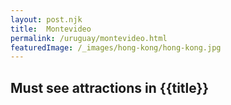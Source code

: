 ```yaml
---
layout: post.njk
title:  Montevideo
permalink: /uruguay/montevideo.html
featuredImage: /_images/hong-kong/hong-kong.jpg
---
```

## Must see attractions in {{title}}